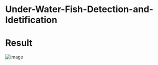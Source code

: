 # Under-Water-Fish-Detection-and-Idetification
# Result
![image](https://user-images.githubusercontent.com/96630179/190478358-580fd95f-eb18-4d44-b56e-55fc306699fd.png)
